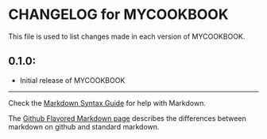 # CHANGELOG for MYCOOKBOOK

This file is used to list changes made in each version of MYCOOKBOOK.

## 0.1.0:

* Initial release of MYCOOKBOOK

- - -
Check the [Markdown Syntax Guide](http://daringfireball.net/projects/markdown/syntax) for help with Markdown.

The [Github Flavored Markdown page](http://github.github.com/github-flavored-markdown/) describes the differences between markdown on github and standard markdown.

